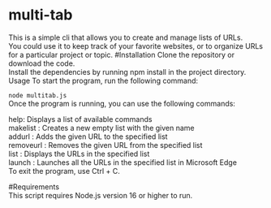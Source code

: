 # multi-tab
This is a simple cli that allows you to create and manage lists of URLs.<br>
You could use it to keep track of your favorite websites, or to organize URLs for a particular project or topic.
#Installation
Clone the repository or download the code.<br>
Install the dependencies by running npm install in the project directory.<br>
Usage
To start the program, run the following command:<br>

```node multitab.js```<br>
Once the program is running, you can use the following commands:

help: Displays a list of available commands<br>
makelist <name>: Creates a new empty list with the given name<br>
addurl <list> <url>: Adds the given URL to the specified list<br>
removeurl <list> <url>: Removes the given URL from the specified list<br>
list <list>: Displays the URLs in the specified list<br>
launch <list>: Launches all the URLs in the specified list in Microsoft Edge<br>
To exit the program, use Ctrl + C.<br>

#Requirements<br>
This script requires Node.js version 16 or higher to run.
